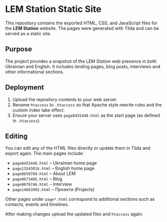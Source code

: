 # LEM Station Static Site

This repository contains the exported HTML, CSS, and JavaScript files for the **LEM Station** website. The pages were generated with Tilda and can be served as a static site.

## Purpose

The project provides a snapshot of the LEM Station web presence in both Ukrainian and English. It includes landing pages, blog posts, interviews and other informational sections.

## Deployment

1. Upload the repository contents to your web server.
2. Rename `htaccess` to `.htaccess` so that Apache style rewrite rules and the custom index take effect.
3. Ensure your server uses `page8455448.html` as the start page (as defined in `.htaccess`).

## Editing

You can edit any of the HTML files directly or update them in Tilda and export again. The main pages include:

- `page8455448.html` – Ukrainian home page
- `page13543016.html` – English home page
- `page8658789.html` – About LEM
- `page8673485.html` – Blog
- `page8676746.html` – Interview
- `page14663992.html` – Проекти (Projects)

Other pages under `page*.html` correspond to additional sections such as contacts, events and timelines.

After making changes upload the updated files and `htaccess` again.
